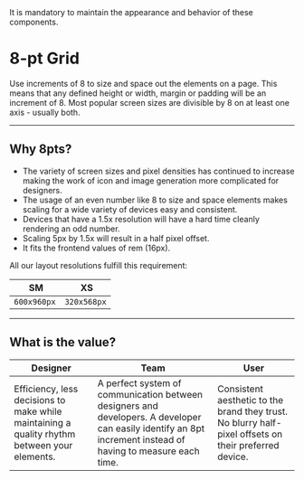 <AlertWarning alertHeadline="Not modifiable">
It is mandatory to maintain the appearance and behavior of these components.
</AlertWarning>

# 8-pt Grid

Use increments of 8 to size and space out the elements on a page. This means that any defined height or width, margin or padding will be an increment of 8. Most popular screen sizes are divisible by 8 on at least one axis - usually both.

---

## Why 8pts?

- The variety of screen sizes and pixel densities has continued to increase making the work of icon and image generation more complicated for designers.
- The usage of an even number like 8 to size and space elements makes scaling for a wide variety of devices easy and consistent.
- Devices that have a 1.5x resolution will have a hard time cleanly rendering an odd number.
- Scaling 5px by 1.5x will result in a half pixel offset.
- It fits the frontend values of rem (16px).

All our layout resolutions fulfill this requirement:

| SM | XS |
|---|---|
| `600x960px` | `320x568px` |

---

## What is the value?

| Designer | Team | User |
|---|---|---|
| Efficiency, less decisions to make while maintaining a quality rhythm between your elements.| A perfect system of communication between designers and developers. A developer can easily identify an 8pt increment instead of having to measure each time. | Consistent aesthetic to the brand they trust. No blurry half-pixel offsets on their preferred device. |
